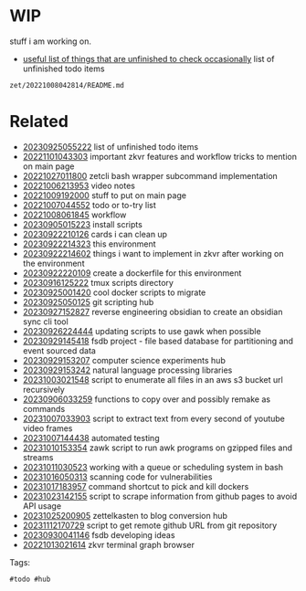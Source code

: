 # WIP

stuff i am working on.
- [useful list of things that are unfinished to check occasionally](/zet/20230925055222/README.md) list of unfinished todo items

` zet/20221008042814/README.md `

# Related

- [20230925055222](/zet/20230925055222/README.md) list of unfinished todo items
- [20221101043303](/zet/20221101043303/README.md) important zkvr features and workflow tricks to mention on main page
- [20221027011800](/zet/20221027011800/README.md) zetcli bash wrapper subcommand implementation
- [20221006213953](/zet/20221006213953/README.md) video notes
- [20221009192000](/zet/20221009192000/README.md) stuff to put on main page
- [20221007044552](/zet/20221007044552/README.md) todo or to-try list
- [20221008061845](/zet/20221008061845/README.md) workflow
- [20230905015223](/zet/20230905015223/README.md) install scripts
- [20230922210126](/zet/20230922210126/README.md) cards i can clean up
- [20230922214323](/zet/20230922214323/README.md) this environment
- [20230922214602](/zet/20230922214602/README.md) things i want to implement in zkvr after working on the environment
- [20230922220109](/zet/20230922220109/README.md) create a dockerfile for this environment
- [20230916125222](/zet/20230916125222/README.md) tmux scripts directory
- [20230925001420](/zet/20230925001420/README.md) cool docker scripts to migrate
- [20230925050125](/zet/20230925050125/README.md) git scripting hub
- [20230927152827](/zet/20230927152827/README.md) reverse engineering obsidian to create an obsidian sync cli tool
- [20230926224444](/zet/20230926224444/README.md) updating scripts to use gawk when possible
- [20230929145418](/zet/20230929145418/README.md) fsdb project - file based database for partitioning and event sourced data
- [20230929153207](/zet/20230929153207/README.md) computer science experiments hub
- [20230929153242](/zet/20230929153242/README.md) natural language processing libraries
- [20231003021548](/zet/20231003021548/README.md) script to enumerate all files in an aws s3 bucket url recursively
- [20230906033259](/zet/20230906033259/README.md) functions to copy over and possibly remake as commands
- [20231007033903](/zet/20231007033903/README.md) script to extract text from every second of youtube video frames
- [20231007144438](/zet/20231007144438/README.md) automated testing
- [20231010153354](/zet/20231010153354/README.md) zawk script to run awk programs on gzipped files and streams
- [20231011030523](/zet/20231011030523/README.md) working with a queue or scheduling system in bash
- [20231016050313](/zet/20231016050313/README.md) scanning code for vulnerabilities
- [20231017183957](/zet/20231017183957/README.md) command shortcut to pick and kill dockers
- [20231023142155](/zet/20231023142155/README.md) script to scrape information from github pages to avoid API usage
- [20231025200905](/zet/20231025200905/README.md) zettelkasten to blog conversion hub
- [20231112170729](/zet/20231112170729/README.md) script to get remote github URL from git repository
- [20230930041146](/zet/20230930041146/README.md) fsdb developing ideas
- [20221013021614](/zet/20221013021614/README.md) zkvr terminal graph browser

Tags:

    #todo #hub

